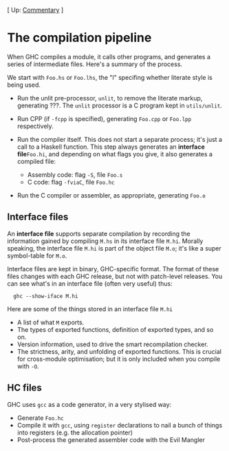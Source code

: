 
\[ Up: [Commentary](commentary) \]

# The compilation pipeline


When GHC compiles a module, it calls other programs, and generates a series of intermediate files.  Here's a summary of the process.


We start with `Foo.hs` or `Foo.lhs`, the "l" specifing whether literate style is being used.

- Run the unlit pre-processor, `unlit`, to remove the literate markup, generating ???.  The `unlit` processor is a C program kept in `utils/unlit`.

- Run CPP (if `-fcpp` is specified), generating `Foo.cpp` or `Foo.lpp` respectively.

- Run the compiler itself. This does not start a separate process; it's just a call to a Haskell function.  This step always generates an **interface file**`Foo.hi`, and depending on what flags you give, it also generates a compiled file:

  - Assembly code: flag `-S`, file `Foo.s`
  - C code: flag `-fviaC`, file `Foo.hc`

- Run the C compiler or assembler, as appropriate, generating `Foo.o`

## Interface files


An **interface file** supports separate compilation by recording the information gained by compiling `M.hs` in its interface file `M.hi`.  Morally speaking, the interface file `M.hi` is part of the object file `M.o`; it's like a super symbol-table for `M.o`.


Interface files are kept in binary, GHC-specific format.  The format of these files changes with each GHC release, but not with patch-level releases.  You can see what's in an interface file (often very useful) thus:

```wiki
  ghc --show-iface M.hi
```


Here are some of the things stored in an interface file `M.hi`

- A list of what `M` exports.
- The types of exported functions, definition of exported types, and so on.
- Version information, used to drive the smart recompilation checker.
- The strictness, arity, and unfolding of exported functions.  This is crucial for cross-module optimisation; but it is only included when you compile with `-O`.

## HC files


GHC uses `gcc` as a code generator, in a very stylised way:

- Generate `Foo.hc`
- Compile it with `gcc`, using `register` declarations to nail a bunch of things into registers (e.g. the allocation pointer)
- Post-process the generated assembler code with the Evil Mangler
